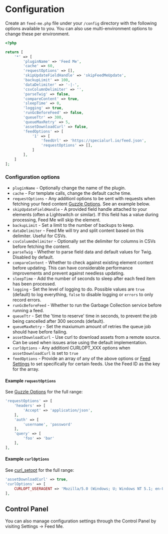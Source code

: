 # Configuration

Create an `feed-me.php` file under your `/config` directory with the following options available to you. You can also use multi-environment options to change these per environment.

```php
<?php

return [
    '*' => [
        'pluginName' => 'Feed Me',
        'cache' => 60,
        'requestOptions' => [],
        'skipUpdateFieldHandle' => 'skipFeedMeUpdate',
        'backupLimit' => 100,
        'dataDelimiter' => '-|-',
        'csvColumnDelimiter' => '',
        'parseTwig' => false,
        'compareContent' => true,
        'sleepTime' => 0,
        'logging' => true,
        'runGcBeforeFeed' => false,
        'queueTtr' => 300,
        'queueMaxRetry' => 5,
        'assetDownloadCurl' => false,
        'feedOptions' => [
            '1' => [
                'feedUrl' => 'https://specialurl.io/feed.json',
                'requestOptions' => [],
            ]
        ],
    ]
];
```

### Configuration options

- `pluginName` - Optionally change the name of the plugin.
- `cache` - For template calls, change the default cache time.
- `requestOptions` - Any additionl options to be sent with requests when fetching your feed content [Guzzle Options](http://docs.guzzlephp.org/en/stable/request-options.html). See an example below.
- `skipUpdateFieldHandle` - A provided field handle attached to your elements (often a Lightswitch or similar). If this field has a value during processing, Feed Me will skip the element.
- `backupLimit` - Set a limit to the number of backups to keep.
- `dataDelimiter` - Feed Me will try and split content based on this delimiter. Useful for CSVs.
- `csvColumnDelimiter` - Optionally set the delimiter for columns in CSVs before fetching the content.
- `parseTwig` - Whether to parse field data and default values for Twig. Disabled by default.
- `compareContent` - Whether to check against existing element content before updating. This can have considerable performance improvements and prevent against needless updating.
- `sleepTime` - Add the number of seconds to sleep after each feed item has been processed.
- `logging` - Set the level of logging to do. Possible values are `true` (default) to log everything, `false` to disable logging or `errors` to only record errors.
- `runGcBeforeFeed` - Whether to run the Garbage Collection service before running a feed.
- `queueTtr` - Set the 'time to reserve' time in seconds, to prevent the job being cancelled after 300 seconds (default).
- `queueMaxRetry` - Set the maxiumum amount of retries the queue job should have before failing.
- `assetDownloadCurl` - Use curl to download assets from a remote source. Can be used when issues arise using the default implementation.
- `curlOptions` - Any additionl CURLOPT_XXX options when `assetDownloadCurl` is set to `true`
- `feedOptions` - Provide an array of any of the above options or [Feed Settings](../feature-tour/feed-overview.md) to set specifically for certain feeds. Use the Feed ID as the key for the array.

#### Example `requestOptions`

See [Guzzle Options](http://docs.guzzlephp.org/en/stable/request-options.html) for the full range:

```php
'requestOptions' => [
    'headers' => [
        'Accept' => 'application/json',
    ],
    'auth' => [
        'username', 'password'
    ],
    'query' => [
        'foo' => 'bar'
    ],
],

```

#### Example `curlOptions`

See [curl_setopt](https://www.php.net/manual/en/function.curl-setopt.php) for the full range:

```php
'assetDownloadCurl' => true,
'curlOptions' => [
    CURLOPT_USERAGENT => 'Mozilla/5.0 (Windows; U; Windows NT 5.1; en-US) AppleWebKit/525.13 (KHTML, like Gecko) Chrome/0.A.B.C Safari/525.13'
],

```

## Control Panel

You can also manage configuration settings through the Control Panel by visiting Settings → Feed Me.
